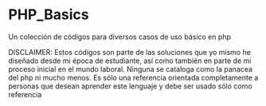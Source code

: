 # PHP_Basics
Un colección de códigos para diversos casos de uso básico en php

DISCLAIMER: Estos códigos son parte de las soluciones que yo mismo he diseñado desde mi época de estudiante, así como también en parte de mi proceso inicial en el mundo laboral. Ninguna se cataloga como la panacea del php ni mucho menos. Es sólo una referencia orientada completamente a personas que desean aprender este lenguaje y debe ser usado sólo como referencia

